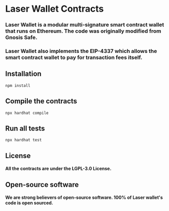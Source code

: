 # Laser Wallet Contracts

### Laser Wallet is a modular multi-signature smart contract wallet that runs on Ethereum. The code was originally modified from Gnosis Safe.

### Laser Wallet also implements the EIP-4337 which allows the smart contract wallet to pay for transaction fees itself. 

## Installation 

```
npm install
```

## Compile the contracts
```
npx hardhat compile
```

## Run all tests
```
npx hardhat test
````

## License

#### All the contracts are under the LGPL-3.0 License.

## Open-source software
#### We are strong believers of open-source software. 100% of Laser wallet's code is open sourced.
